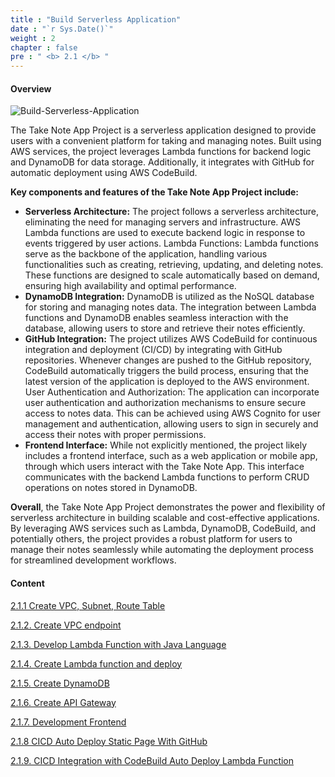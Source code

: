 ```yaml
---
title : "Build Serverless Application"
date : "`r Sys.Date()`"
weight : 2
chapter : false
pre : " <b> 2.1 </b> "
---
```



#### Overview

![Build-Serverless-Application](/aws-stutdy-group-workshop/images/2/FJCAws.png?featherlight=false&width=50pc)

The Take Note App Project is a serverless application designed to provide users with a convenient platform for taking and managing notes. Built using AWS services, the project leverages Lambda functions for backend logic and DynamoDB for data storage. Additionally, it integrates with GitHub for automatic deployment using AWS CodeBuild.

**Key components and features of the Take Note App Project include:**

+ **Serverless Architecture:** The project follows a serverless architecture, eliminating the need for managing servers and infrastructure. AWS Lambda functions are used to execute backend logic in response to events triggered by user actions.
Lambda Functions: Lambda functions serve as the backbone of the application, handling various functionalities such as creating, retrieving, updating, and deleting notes. These functions are designed to scale automatically based on demand, ensuring high availability and optimal performance.
+ **DynamoDB Integration:** DynamoDB is utilized as the NoSQL database for storing and managing notes data. The integration between Lambda functions and DynamoDB enables seamless interaction with the database, allowing users to store and retrieve their notes efficiently.
+ **GitHub Integration:** The project utilizes AWS CodeBuild for continuous integration and deployment (CI/CD) by integrating with GitHub repositories. Whenever changes are pushed to the GitHub repository, CodeBuild automatically triggers the build process, ensuring that the latest version of the application is deployed to the AWS environment.
User Authentication and Authorization: The application can incorporate user authentication and authorization mechanisms to ensure secure access to notes data. This can be achieved using AWS Cognito for user management and authentication, allowing users to sign in securely and access their notes with proper permissions.
+ **Frontend Interface:** While not explicitly mentioned, the project likely includes a frontend interface, such as a web application or mobile app, through which users interact with the Take Note App. This interface communicates with the backend Lambda functions to perform CRUD operations on notes stored in DynamoDB.

**Overall**, the Take Note App Project demonstrates the power and flexibility of serverless architecture in building scalable and cost-effective applications. By leveraging AWS services such as Lambda, DynamoDB, CodeBuild, and potentially others, the project provides a robust platform for users to manage their notes seamlessly while automating the deployment process for streamlined development workflows.

#### Content

[2.1.1 Create VPC, Subnet, Route Table](2.1.1.%20Create%20VPC,%20Subnet,%20Route%20Table/)

[2.1.2. Create VPC endpoint](2.1.2.%20Create%20VPC%20endpoint/)

[2.1.3. Develop Lambda Function with Java Language](2.1.3.%20Develop%20Lambda%20Function%20with%20Java%20Language/)

[2.1.4. Create Lambda function and deploy](2.1.4.%20Create%20Lambda%20function%20and%20deploy/)

[2.1.5. Create DynamoDB](2.1.5.%20Create%20DynamoDB/)

[2.1.6. Create API Gateway](2.1.6.%20Create%20API%20Gateway/)

[2.1.7. Development Frontend](2.1.7.%20Development%20Frontend/)

[2.1.8 CICD Auto Deploy Static Page With GitHub](2.1.8%20CICD%20Auto%20Deploy%20Static%20Page%20With%20GitHub/)

[2.1.9. CICD Integration with CodeBuild Auto Deploy Lambda Function](2.1.9.%20CICD%20Integration%20with%20CodeBuild%20Auto%20Deploy%20Lambda%20Function/)
